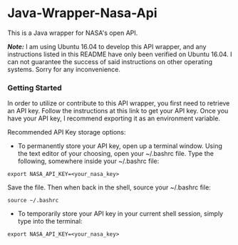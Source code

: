 # Java-Wrapper-Nasa-Api
This is a Java wrapper for NASA's open API. 

***Note:*** I am using Ubuntu 16.04 to develop this API wrapper, and any instructions listed in this README have only been verified on Ubuntu 16.04. I can not guarantee the success of said instructions on other operating systems. Sorry for any inconvenience.

### Getting Started
In order to utilize or contribute to this API wrapper, you first need to retrieve an API key. Follow the instructions at this link to get your API key. Once you have your API key, I recommend exporting it as an environment variable.

Recommended API Key storage options:
* To permanently store your API key, open up a terminal window. Using the text editor of your choosing, open your ~/.bashrc file. Type the following, somewhere inside your ~/.bashrc file:

```export NASA_API_KEY=<your_nasa_key>```

Save the file. Then when back in the shell, source your ~/.bashrc file:

```source ~/.bashrc```

* To temporarily store your API key in your current shell session, simply type into the terminal:

```export NASA_API_KEY=<your_nasa_key>```
